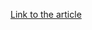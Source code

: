 [Link to the article](https://blog.fortinet.com/2017/08/15/a-quick-look-at-a-new-konni-rat-variant)
